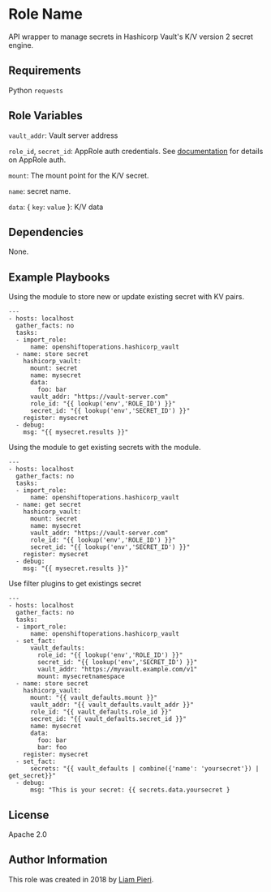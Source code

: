 Role Name
=========

API wrapper to manage secrets in Hashicorp Vault's K/V version 2 secret engine.

Requirements
------------

Python `requests`

Role Variables
--------------

`vault_addr`: Vault server address

`role_id`, `secret_id`: AppRole auth credentials. See [documentation](https://www.vaultproject.io/docs/auth/approle.html) for details on AppRole auth.

`mount`: The mount point for the K/V secret.

`name`: secret name.

`data`: { `key`: `value` }: K/V data

Dependencies
------------

None.

Example Playbooks
----------------

Using the module to store new or update existing secret with KV pairs.

```
---
- hosts: localhost
  gather_facts: no
  tasks:
  - import_role:
      name: openshiftoperations.hashicorp_vault
  - name: store secret
    hashicorp_vault:
      mount: secret
      name: mysecret
      data:
        foo: bar
      vault_addr: "https://vault-server.com"
      role_id: "{{ lookup('env','ROLE_ID') }}"
      secret_id: "{{ lookup('env','SECRET_ID') }}"
    register: mysecret
  - debug:
    msg: "{{ mysecret.results }}"
```
Using the module to get existing secrets with the module. 

```
---
- hosts: localhost
  gather_facts: no
  tasks:
  - import_role:
      name: openshiftoperations.hashicorp_vault
  - name: get secret
    hashicorp_vault:
      mount: secret
      name: mysecret
      vault_addr: "https://vault-server.com"
      role_id: "{{ lookup('env','ROLE_ID') }}"
      secret_id: "{{ lookup('env','SECRET_ID') }}"
    register: mysecret
  - debug:
    msg: "{{ mysecret.results }}"
```

Use filter plugins to get existings secret
```
---
- hosts: localhost
  gather_facts: no
  tasks:
  - import_role:
      name: openshiftoperations.hashicorp_vault
  - set_fact:
      vault_defaults:
        role_id: "{{ lookup('env','ROLE_ID') }}"
        secret_id: "{{ lookup('env','SECRET_ID') }}"
        vault_addr: "https://myvault.example.com/v1"
        mount: mysecretnamespace
  - name: store secret
    hashicorp_vault:
      mount: "{{ vault_defaults.mount }}"
      vault_addr: "{{ vault_defaults.vault_addr }}"
      role_id: "{{ vault_defaults.role_id }}"
      secret_id: "{{ vault_defaults.secret_id }}"
      name: mysecret
      data:
        foo: bar
        bar: foo
    register: mysecret
  - set_fact:
      secrets: "{{ vault_defaults | combine({'name': 'yoursecret'}) | get_secret}}"
  - debug:
      msg: "This is your secret: {{ secrets.data.yoursecret }
```
License
-------

Apache 2.0

Author Information
------------------

This role was created in 2018 by [Liam Pieri](http://liampieri.com).
